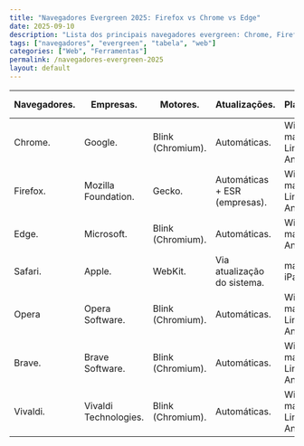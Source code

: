 ```yaml
---
title: "Navegadores Evergreen 2025: Firefox vs Chrome vs Edge"
date: 2025-09-10
description: "Lista dos principais navegadores evergreen: Chrome, Firefox, Edge, Safari, Opera, Brave e Vivaldi — sempre atualizados, seguros e compatíveis."
tags: ["navegadores", "evergreen", "tabela", "web"]
categories: ["Web", "Ferramentas"]
permalink: /navegadores-evergreen-2025
layout: default
---
```






           



<section class="post-content">
<table class="evergreen-table">
  <thead>
    <tr>
      <th>Navegadores.</th>
      <th>Empresas.</th>
      <th>Motores.</th>
      <th>Atualizações.</th>
      <th>Plataformas.</th>
      <th>Observações Técnicas.</th>
    </tr>
  </thead>
  <tbody>
    <tr>
      <td data-label="Navegador">Chrome.</td>
      <td data-label="Empresa">Google.</td>
      <td data-label="Motor">Blink (Chromium).</td>
      <td data-label="Atualizações">Automáticas.</td>
      <td data-label="Plataformas">Windows, macOS, Linux, Android, iOS.</td>
      <td data-label="Observações Técnicas">DevTools avançadas, 
      sincronização via conta Google.</td>
    </tr>
    <tr>
      <td data-label="Navegador">Firefox.</td>
      <td data-label="Empresa">Mozilla Foundation.</td>
      <td data-label="Motor">Gecko.</td>
      <td data-label="Atualizações">Automáticas + ESR (empresas).</td>
      <td data-label="Plataformas">Windows, macOS, Linux, Android.</td>
      <td data-label="Observações Técnicas">Open source, foco em 
      privacidade, extensões via addons.mozilla.org.</td>
    </tr>
    <tr>
      <td data-label="Navegador">Edge.</td>
      <td data-label="Empresa">Microsoft.</td>
      <td data-label="Motor">Blink (Chromium).</td>
      <td data-label="Atualizações">Automáticas.</td>
      <td data-label="Plataformas">Windows, macOS, Android, iOS.</td>
      <td data-label="Observações Técnicas">Integrado ao Windows, 
      substituiu o Internet Explorer.</td>
    </tr>
    <tr>
      <td data-label="Navegador">Safari.</td>
      <td data-label="Empresa">Apple.</td>
      <td data-label="Motor">WebKit.</td>
      <td data-label="Atualizações">Via atualização do sistema.</td>
      <td data-label="Plataformas">macOS, iOS, iPadOS.</td>
      <td data-label="Observações Técnicas">Otimizado para hardware 
      Apple, baixo consumo de bateria.</td>
    </tr>
    <tr>
      <td data-label="Navegador">Opera</td>
      <td data-label="Empresa">Opera Software.</td>
      <td data-label="Motor">Blink (Chromium).</td>
      <td data-label="Atualizações">Automáticas.</td>
      <td data-label="Plataformas">Windows, macOS, Linux, Android, iOS.</td>
      <td data-label="Observações Técnicas">Inclui ad-blocker e VPN 
      integrada (opcional).</td>
    </tr>
    <tr>
      <td data-label="Navegador">Brave.</td>
      <td data-label="Empresa">Brave Software.</td>
      <td data-label="Motor">Blink (Chromium).</td>
      <td data-label="Atualizações">Automáticas.</td>
      <td data-label="Plataformas">Windows, macOS, Linux, Android, iOS</td>
      <td data-label="Observações Técnicas">Bloqueio de 
      anúncios/rastreadores por padrão, suporte a BAT.</td>
    </tr>
    <tr>
      <td data-label="Navegador">Vivaldi.</td>
      <td data-label="Empresa">Vivaldi Technologies.</td>
      <td data-label="Motor">Blink (Chromium).</td>
      <td data-label="Atualizações">Automáticas.</td>
      <td data-label="Plataformas">Windows, macOS, Linux, Android.</td>
      <td data-label="Observações Técnicas">Alta customização de 
      interface, desenvolvido por ex-equipe do Opera.</td>
    </tr>
  </tbody>
</table>

</section>  














